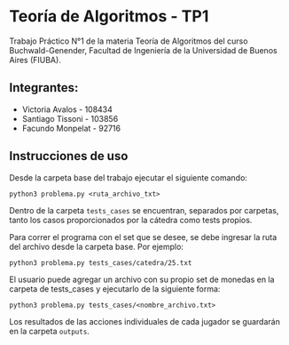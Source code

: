 # Teoría de Algoritmos - TP1

Trabajo Práctico N°1 de la materia Teoría de Algoritmos del curso Buchwald-Genender, Facultad de Ingeniería de la Universidad de Buenos Aires (FIUBA).


## Integrantes:
- Victoria Avalos - 108434 
- Santiago Tissoni - 103856  
- Facundo Monpelat - 92716 


## Instrucciones de uso


Desde la carpeta base del trabajo ejecutar el siguiente comando:

`python3 problema.py <ruta_archivo_txt>`

Dentro de la carpeta `tests_cases` se encuentran, separados por carpetas, tanto los casos proporcionados por la cátedra como tests propios. 

Para correr el programa con el set que se desee, se debe ingresar la ruta del archivo desde la carpeta base. Por ejemplo: 

`python3 problema.py tests_cases/catedra/25.txt`

El usuario puede agregar un archivo con su propio set de monedas en la carpeta de tests_cases y ejecutarlo de la siguiente forma:

`python3 problema.py tests_cases/<nombre_archivo.txt>`

Los resultados de las acciones individuales de cada jugador se guardarán en la carpeta `outputs`.
